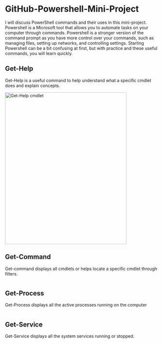 
# GitHub-Powershell-Mini-Project
<p> I will discuss PowerShell commands and their uses in this mini-project. Powershell is a Microsoft tool that allows you to automate tasks on your computer through commands. Powershell is a stronger version of the command prompt as you have more control over your commands, such as managing files, setting up networks, and controlling settings. Starting Powershell can be a bit confusing at first, but with practice and these useful commands, you will learn quickly.</p>

<h2>Get-Help</h2>
<p>Get-Help is a useful command to help understand what a specific cmdlet does and explain concepts.</p>
<img src="Images/GetHelp.png" alt="Get-Help cmdlet" style="width:400px;height:500px;">

<h2>Get-Command</h2>
<p>Get-command displays all cmdlets or helps locate a specific cmdlet through filters.</p>
<img>

<h2>Get-Process</h2>
<p>Get-Process displays all the active processes running on the computer </p>
<img>

<h2>Get-Service</h2>
<p>Get-Service displays all the system services running or stopped.</p>
